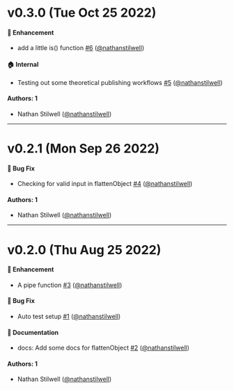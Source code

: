 # v0.3.0 (Tue Oct 25 2022)

#### 🚀 Enhancement

- add a little is() function [#6](https://github.com/nathanstilwell/functions/pull/6) ([@nathanstilwell](https://github.com/nathanstilwell))

#### 🏠 Internal

- Testing out some theoretical publishing workflows [#5](https://github.com/nathanstilwell/functions/pull/5) ([@nathanstilwell](https://github.com/nathanstilwell))

#### Authors: 1

- Nathan Stilwell ([@nathanstilwell](https://github.com/nathanstilwell))

---

# v0.2.1 (Mon Sep 26 2022)

#### 🐛 Bug Fix

- Checking for valid input in flattenObject [#4](https://github.com/nathanstilwell/functions/pull/4) ([@nathanstilwell](https://github.com/nathanstilwell))

#### Authors: 1

- Nathan Stilwell ([@nathanstilwell](https://github.com/nathanstilwell))

---

# v0.2.0 (Thu Aug 25 2022)

#### 🚀 Enhancement

- A pipe function [#3](https://github.com/nathanstilwell/functions/pull/3) ([@nathanstilwell](https://github.com/nathanstilwell))

#### 🐛 Bug Fix

- Auto test setup [#1](https://github.com/nathanstilwell/functions/pull/1) ([@nathanstilwell](https://github.com/nathanstilwell))

#### 📝 Documentation

- docs: Add some docs for flattenObject [#2](https://github.com/nathanstilwell/functions/pull/2) ([@nathanstilwell](https://github.com/nathanstilwell))

#### Authors: 1

- Nathan Stilwell ([@nathanstilwell](https://github.com/nathanstilwell))
